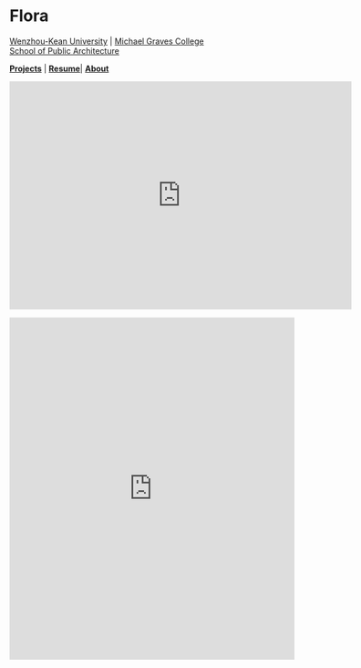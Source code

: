 # Flora

[Wenzhou-Kean University](https://wku.edu.cn/) | [Michael Graves College<br/>
School of Public Architecture](http://design.wku.edu.cn/)<br/>

**[Projects](https://ZMRFlora.github.io/Portfolio/Projects)** | **[Resume](https://ZMRFlora.github.io/Portfolio/Resume)**| **[About](https://ZMRFlora.github.io/Portfolio/About)** 

<iframe width="600" height="400" allowfullscreen style="border-style:none;" src="https://cdn.pannellum.org/2.5/pannellum.htm#panorama=https%3A//zmrflora.github.io/Portfolio/Images/21-Spring/rep-photosphere.jpg&autoLoad=true"></iframe>

<embed src="https://drive.google.com/viewerng/
viewer?embedded=true&url=https://github.com/ZMRFlora/Portfolio/raw/main/Files/Mengru's%20Resume.pdf" width="500" height="600">
